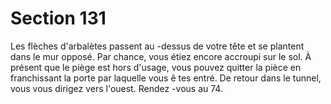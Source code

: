 # Section 131

Les flèches d'arbalètes passent au -dessus de votre tête et se plantent dans le mur opposé.
Par chance, vous étiez encore accroupi sur le sol. À présent que le piège est hors d'usage,
vous pouvez quitter la pièce en franchissant la porte par laquelle vous ê tes entré. De
retour dans le tunnel, vous vous dirigez vers l'ouest. Rendez -vous au 74.